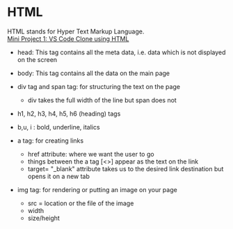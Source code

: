 # HTML

HTML stands for Hyper Text Markup Language.  
[Mini Project 1: VS Code Clone using HTML](/.VS-CloneHTML.md)

* head: This tag contains all the meta data, i.e. data which is not displayed on the screen
* body: This tag contains all the data on the main page

* div tag and span tag: for structuring the text on the page
  * div takes the full width of the line but span does not
* h1, h2, h3, h4, h5, h6 (heading) tags
* b,u, i : bold, underline, italics
* a tag: for creating links
  * href attribute: where we want the user to go
  * things between the a tag [<>] appear as the text on the link
  * target= "_blank" attribute takes us to the desired link destination but opens it on a new tab

* img tag: for rendering or putting an image on your page
  * src = location or the file of the image
  * width
  * size/height
